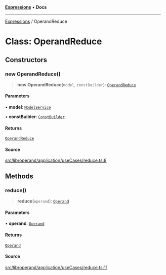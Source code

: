 [**Expressions**](../README.md) • **Docs**

***

[Expressions](../README.md) / OperandReduce

# Class: OperandReduce

## Constructors

### new OperandReduce()

> **new OperandReduce**(`model`, `constBuilder`): [`OperandReduce`](OperandReduce.md)

#### Parameters

• **model**: [`ModelService`](../interfaces/ModelService.md)

• **constBuilder**: [`ConstBuilder`](../interfaces/ConstBuilder.md)

#### Returns

[`OperandReduce`](OperandReduce.md)

#### Source

[src/lib/operand/application/useCases/reduce.ts:8](https://github.com/data7expressions/3xpr/blob/7acee0c2886cdd6f6b6d4a83a1fd843738c9d027/src/lib/operand/application/useCases/reduce.ts#L8)

## Methods

### reduce()

> **reduce**(`operand`): [`Operand`](Operand.md)

#### Parameters

• **operand**: [`Operand`](Operand.md)

#### Returns

[`Operand`](Operand.md)

#### Source

[src/lib/operand/application/useCases/reduce.ts:11](https://github.com/data7expressions/3xpr/blob/7acee0c2886cdd6f6b6d4a83a1fd843738c9d027/src/lib/operand/application/useCases/reduce.ts#L11)
